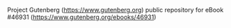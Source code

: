 Project Gutenberg (https://www.gutenberg.org) public repository for eBook #46931 (https://www.gutenberg.org/ebooks/46931)
